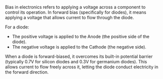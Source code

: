 Bias in electronics refers to applying a voltage across a component to control its operation. In forward bias (specifically for diodes), it means applying a voltage that allows current to flow through the diode.

For a diode:
- The positive voltage is applied to the Anode (the positive side of the diode).
- The negative voltage is applied to the Cathode (the negative side).

When a diode is forward-biased, it overcomes its built-in potential barrier (typically 0.7V for silicon diodes and 0.3V for germanium diodes). This allows current to flow freely across it, letting the diode conduct electricity in the forward direction.
